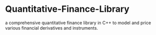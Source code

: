 # Quantitative-Finance-Library
 a comprehensive quantitative finance library in C++ to model and price various financial derivatives and instruments.
